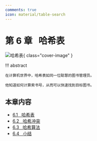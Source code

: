 ```yaml
---
comments: true
icon: material/table-search
---
```


# 第 6 章 &nbsp; 哈希表

![哈希表](../assets/covers/chapter_hashing.jpg){ class="cover-image" }

!!! abstract

    在计算机世界中，哈希表如同一位聪慧的图书管理员。
    
    他知道如何计算索书号，从而可以快速找到目标图书。

## 本章内容

- [6.1 &nbsp; 哈希表](https://www.hello-algo.com/chapter_hashing/hash_map/)
- [6.2 &nbsp; 哈希冲突](https://www.hello-algo.com/chapter_hashing/hash_collision/)
- [6.3 &nbsp; 哈希算法](https://www.hello-algo.com/chapter_hashing/hash_algorithm/)
- [6.4 &nbsp; 小结](https://www.hello-algo.com/chapter_hashing/summary/)
